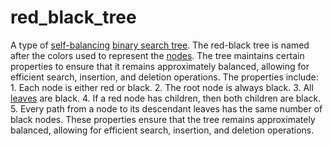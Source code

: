 # red_black_tree

A type of [self-balancing](mathematics/b_tree) [binary search tree](mathematics/binary_search_tree). The red-black tree is named after the colors used to represent the [nodes](mathematics/node). The tree maintains certain properties to ensure that it remains approximately balanced, allowing for efficient search, insertion, and deletion operations. The properties include: 1. Each node is either red or black. 2. The root node is always black. 3. All [leaves](mathematics/leaf) are black. 4. If a red node has children, then both children are black. 5. Every path from a node to its descendant leaves has the same number of black nodes. These properties ensure that the tree remains approximately balanced, allowing for efficient search, insertion, and deletion operations.
